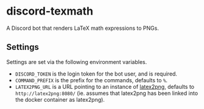 # discord-texmath
A Discord bot that renders LaTeX math expressions to PNGs.

## Settings
Settings are set via the following environment variables.
- `DISCORD_TOKEN` is the login token for the bot user, and is required.
- `COMMAND_PREFIX` is the prefix for the commands, defaults to `%`.
- `LATEX2PNG_URL` is a URL pointing to an instance of [latex2png](https://github.com/Xtansia/docker-latex2png), defaults to `http://latex2png:8080/` (ie. assumes that latex2png has been linked into the docker container as latex2png).
